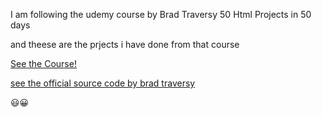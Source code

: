 I am following the udemy course by Brad Traversy
50 Html Projects in 50 days

and theese are the prjects i have done from that course
 
 [ See the Course! ](https://www.udemy.com/course/50-projects-50-days/)
 
[ see the official source code by brad traversy ](https://github.com/bradtraversy/50projects50days)

:smiley::grinning: